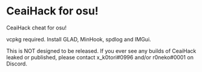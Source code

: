 # CeaiHack for osu!

CeaiHack cheat for osu!

vcpkg required. Install GLAD, MinHook, spdlog and IMGui.

This is NOT designed to be released. If you ever see any builds of CeaiHack leaked or published, please contact x_k0tori#0996 and/or r0neko#0001 on Discord.
